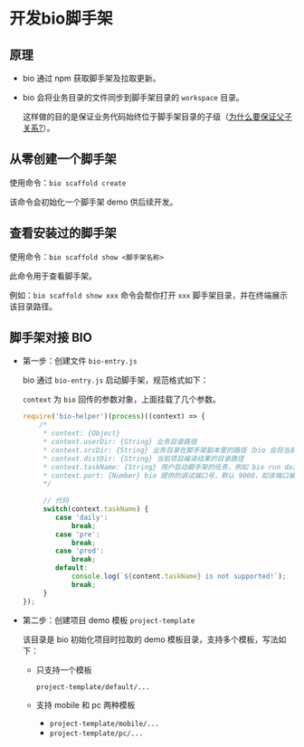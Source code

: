 # 开发bio脚手架

## 原理

+   bio 通过 npm 获取脚手架及拉取更新。
+   bio 会将业务目录的文件同步到脚手架目录的 `workspace` 目录。

    这样做的目的是保证业务代码始终位于脚手架目录的子级（[为什么要保证父子关系?](https://github.com/hoperyy/deep-webpack/issues/8)）。

## 从零创建一个脚手架

使用命令：`bio scaffold create`

该命令会初始化一个脚手架 demo 供后续开发。

## 查看安装过的脚手架

使用命令：`bio scaffold show <脚手架名称>`

此命令用于查看脚手架。
    
例如：`bio scaffold show xxx` 命令会帮你打开 `xxx` 脚手架目录，并在终端展示该目录路径。

## 脚手架对接 BIO

+   第一步：创建文件 `bio-entry.js`

    bio 通过 `bio-entry.js` 启动脚手架，规范格式如下：

    `context` 为 `bio` 回传的参数对象，上面挂载了几个参数。
        
    ```javascript
    require('bio-helper')(process)((context) => {
        /* 
         * context: {Object}
         * context.userDir: {String} 业务目录路径
         * context.srcDir: {String} 业务目录在脚手架副本里的路径（bio 会将当前目录文件同步到脚手架目录内，用于编译）
         * context.distDir: {String} 当前项目编译结果的目录路径
         * context.taskName: {String} 用户启动脚手架的任务，例如 bio run daily 命令运行后，context.taskName 即为 daily
         * context.port: {Number} bio 提供的调试端口号，默认 9000，如该端口被占用，会自增 1 直到找到空闲的端口号
         */
        
         // 代码
         switch(context.taskName) {
            case 'daily':
                break;
            case 'pre':
                break;
            case 'prod':
                break;
            default:
                console.log(`${content.taskName} is not supported!`);
                break;
         }
    });
    ```

+   第二步：创建项目 demo 模板 `project-template`

    该目录是 bio 初始化项目时拉取的 demo 模板目录，支持多个模板，写法如下：

    +   只支持一个模板

        `project-template/default/...`

    +   支持 mobile 和 pc 两种模板

        +   `project-template/mobile/...`
        +   `project-template/pc/...`